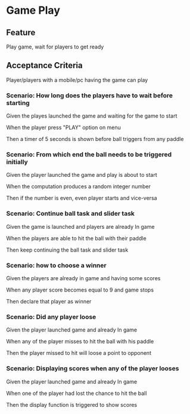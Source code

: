 # Game Play

## Feature

Play game, wait for players to get ready 

## Acceptance Criteria

Player/players with a mobile/pc having the game can play

### Scenario: How long does the players have to wait before starting

  Given the playes launched the game and waiting for the game to start

  When the player press "PLAY" option on menu

  Then a timer of 5 seconds is shown before ball triggers from any paddle

### Scenario: From which end the ball needs to be triggered initially

  Given the player launched the game and play is about to start

  When the computation produces a random integer number

  Then if the number is even, even player starts and vice-versa
  
### Scenario: Continue ball task and slider task

  Given the game is launched and players are already In game

  When the players are able to hit the ball with their paddle

  Then keep continuing the ball task and slider task
  
### Scenario: how to choose a winner

  Given the players are already in game and having some scores

  When any player score becomes equal to 9 and game stops

  Then declare that player as winner
  
### Scenario: Did any player loose

  Given the player launched game and already In game

  When any of the player misses to hit the ball with his paddle

  Then the player missed to hit will loose a point to opponent
  
### Scenario: Displaying scores when any of the player looses

  Given the player launched game and already In game

  When one of the player had lost the chance to hit the ball

  Then the display function is triggered to show scores  

